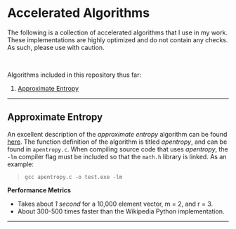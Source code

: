 # Accelerated Algorithms

The following is a collection of accelerated algorithms that I use in my work. These implementations are highly optimized and do not contain any checks. As such, please
use with caution.

<br/>

Algorithms included in this repository thus far:
1) [Approximate Entropy](#approximate-entropy)

---

## Approximate Entropy

An excellent description of the *approximate entropy* algorithm can be found [here](https://en.wikipedia.org/wiki/Approximate_entropy#The_interpretation). The function definition of the algorithm is titled *apentropy*, and can be found in `apentropy.c`. When compiling source code that uses *apentropy*, the `-lm` compiler flag must be included so that the `math.h` library is linked. As an example:
> `gcc apentropy.c -o test.exe -lm`

**Performance Metrics**
* Takes about *1 second* for a 10,000 element vector, m = 2, and r = 3.
* About 300-500 times faster than the Wikipedia Python implementation.

---
